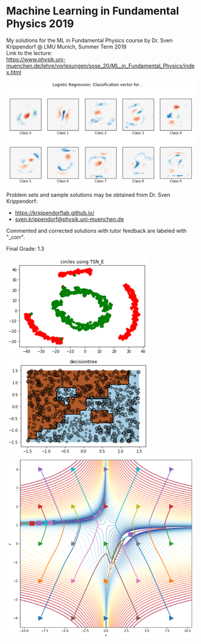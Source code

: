 # Machine Learning in Fundamental Physics 2019

My solutions for the ML in Fundamental Physics course by Dr. Sven Krippendorf @ LMU Munich, Summer Term 2019  
Link to the lecture:  
https://www.physik.uni-muenchen.de/lehre/vorlesungen/sose_20/ML_in_Fundamental_Physics/index.html  

![alt text](./img/classifier.png "")  

Problem sets and sample solutions may be obtained from Dr. Sven Krippendorf:  
 - https://krippendorflab.github.io/
- sven.krippendorf@physik.uni-muenchen.de  

Commented and corrected solutions with tutor feedback are labeled with "_corr".  

Final Grade: 1.3

![alt text](./img/clustering.png "") ![alt text](./img/decision_trees.png "")
![alt text](./img/gradient_descent.png "")
